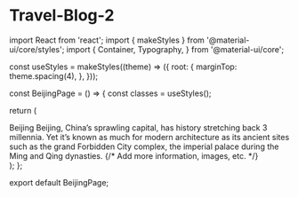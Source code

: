 # Travel-Blog-2

import React from 'react';
import { makeStyles } from '@material-ui/core/styles';
import {
  Container,
  Typography,
} from '@material-ui/core';

const useStyles = makeStyles((theme) => ({
  root: {
    marginTop: theme.spacing(4),
  },
}));

const BeijingPage = () => {
  const classes = useStyles();

  return (
    <div className={classes.root}>
      <Container>
        <Typography variant="h4" gutterBottom>Beijing</Typography>
        <Typography variant="body1">
          Beijing, China’s sprawling capital, has history stretching back 3 millennia. Yet it’s known as much for modern architecture as its ancient sites such as the grand Forbidden City complex, the imperial palace during the Ming and Qing dynasties.
        </Typography>
        {/* Add more information, images, etc. */}
      </Container>
    </div>
  );
};

export default BeijingPage;
